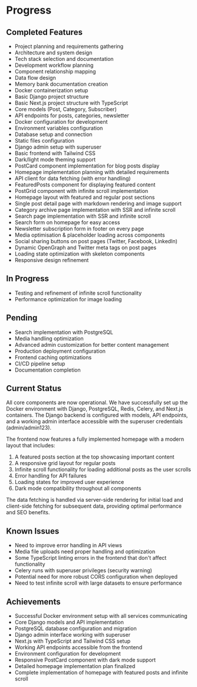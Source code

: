 # Progress

## Completed Features
- Project planning and requirements gathering
- Architecture and system design
- Tech stack selection and documentation
- Development workflow planning
- Component relationship mapping
- Data flow design
- Memory bank documentation creation
- Docker containerization setup
- Basic Django project structure
- Basic Next.js project structure with TypeScript
- Core models (Post, Category, Subscriber)
- API endpoints for posts, categories, newsletter
- Docker configuration for development
- Environment variables configuration
- Database setup and connection
- Static files configuration
- Django admin setup with superuser
- Basic frontend with Tailwind CSS
- Dark/light mode theming support
- PostCard component implementation for blog posts display
- Homepage implementation planning with detailed requirements
- API client for data fetching (with error handling)
- FeaturedPosts component for displaying featured content
- PostGrid component with infinite scroll implementation
- Homepage layout with featured and regular post sections
- Single post detail page with markdown rendering and image support
- Category archive page implementation with SSR and infinite scroll
- Search page implementation with SSR and infinite scroll
- Search form on homepage for easy access
- Newsletter subscription form in footer on every page
- Media optimisation & placeholder loading across components
- Social sharing buttons on post pages (Twitter, Facebook, LinkedIn)
- Dynamic OpenGraph and Twitter meta tags on post pages
- Loading state optimization with skeleton components
- Responsive design refinement

## In Progress
- Testing and refinement of infinite scroll functionality
- Performance optimization for image loading

## Pending
- Search implementation with PostgreSQL
- Media handling optimization
- Advanced admin customization for better content management
- Production deployment configuration
- Frontend caching optimizations
- CI/CD pipeline setup
- Documentation completion

## Current Status
All core components are now operational. We have successfully set up the Docker environment with Django, PostgreSQL, Redis, Celery, and Next.js containers. The Django backend is configured with models, API endpoints, and a working admin interface accessible with the superuser credentials (admin/admin123).

The frontend now features a fully implemented homepage with a modern layout that includes:
1. A featured posts section at the top showcasing important content
2. A responsive grid layout for regular posts
3. Infinite scroll functionality for loading additional posts as the user scrolls
4. Error handling for API failures
5. Loading states for improved user experience
6. Dark mode compatibility throughout all components

The data fetching is handled via server-side rendering for initial load and client-side fetching for subsequent data, providing optimal performance and SEO benefits.

## Known Issues
- Need to improve error handling in API views
- Media file uploads need proper handling and optimization
- Some TypeScript linting errors in the frontend that don't affect functionality
- Celery runs with superuser privileges (security warning)
- Potential need for more robust CORS configuration when deployed
- Need to test infinite scroll with large datasets to ensure performance

## Achievements
- Successful Docker environment setup with all services communicating
- Core Django models and API implementation
- PostgreSQL database configuration and migration
- Django admin interface working with superuser
- Next.js with TypeScript and Tailwind CSS setup
- Working API endpoints accessible from the frontend
- Environment configuration for development
- Responsive PostCard component with dark mode support
- Detailed homepage implementation plan finalized
- Complete implementation of homepage with featured posts and infinite scroll 
